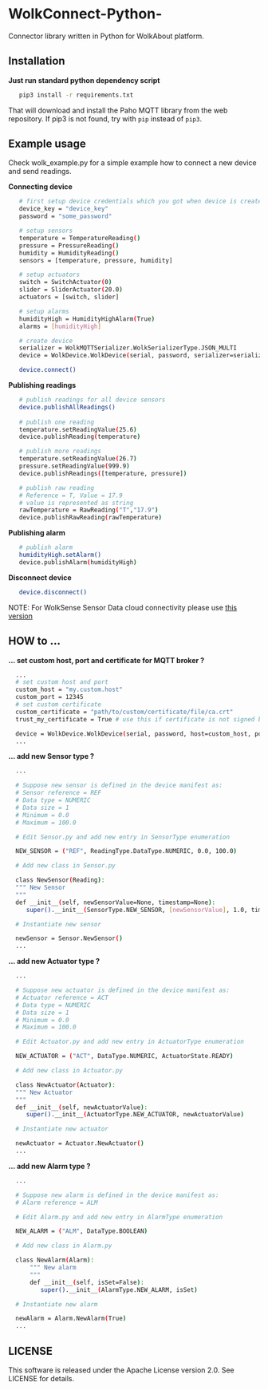 # WolkConnect-Python-

Connector library written in Python for WolkAbout platform.

Installation
------------
**Just run standard python dependency script**

 ```sh
    pip3 install -r requirements.txt
 ```

 That will download and install the Paho MQTT library from the web repository. If pip3 is not found, try with `pip` instead of `pip3`.


Example usage
-------------

Check wolk_example.py for a simple example how to connect a new device and send readings.

**Connecting device**
```sh
   # first setup device credentials which you got when device is created
   device_key = "device_key"
   password = "some_password"

   # setup sensors
   temperature = TemperatureReading()
   pressure = PressureReading()
   humidity = HumidityReading()
   sensors = [temperature, pressure, humidity]

   # setup actuators
   switch = SwitchActuator(0)
   slider = SliderActuator(20.0)
   actuators = [switch, slider]

   # setup alarms
   humidityHigh = HumidityHighAlarm(True)
   alarms = [humidityHigh]

   # create device
   serializer = WolkMQTTSerializer.WolkSerializerType.JSON_MULTI
   device = WolkDevice.WolkDevice(serial, password, serializer=serializer, sensors=sensors, actuators=actuators, alarms=alarms)

   device.connect()

```

**Publishing readings**
```sh
   # publish readings for all device sensors
   device.publishAllReadings()
   
   # publish one reading
   temperature.setReadingValue(25.6)
   device.publishReading(temperature)

   # publish more readings
   temperature.setReadingValue(26.7)
   pressure.setReadingValue(999.9)
   device.publishReadings([temperature, pressure])

   # publish raw reading
   # Reference = T, Value = 17.9
   # value is represented as string
   rawTemperature = RawReading("T","17.9") 
   device.publishRawReading(rawTemperature)


```

**Publishing alarm**
```sh
   # publish alarm
   humidityHigh.setAlarm()
   device.publishAlarm(humidityHigh)
```

**Disconnect device**
```sh
   device.disconnect()
```

NOTE:
For WolkSense Sensor Data cloud connectivity please use [this version](https://github.com/Wolkabout/WolkConnect-Python-/releases/tag/WolkSense1.0.0)

HOW to ...
------------
**... set custom host, port and certificate for MQTT broker ?**

 ```sh
   ...
   # set custom host and port
   custom_host = "my.custom.host"
   custom_port = 12345
   # set custom certificate
   custom_certificate = "path/to/custom/certificate/file/ca.crt"
   trust_my_certificate = True # use this if certificate is not signed by a trusted authority but you want to trust it. (e.g. certificate is self signed)

   device = WolkDevice.WolkDevice(serial, password, host=custom_host, port=custom_port, certificate_file_path=custom_certificate, set_insecure=trust_my_certificate, sensors=sensors, actuators=actuators, alarms=alarms)
   ...
 ```

**... add new Sensor type ?**

 ```sh
   ...

   # Suppose new sensor is defined in the device manifest as:
   # Sensor reference = REF
   # Data type = NUMERIC
   # Data size = 1
   # Minimum = 0.0
   # Maximum = 100.0  

   # Edit Sensor.py and add new entry in SensorType enumeration

   NEW_SENSOR = ("REF", ReadingType.DataType.NUMERIC, 0.0, 100.0)

   # Add new class in Sensor.py

   class NewSensor(Reading):
   """ New Sensor
   """
   def __init__(self, newSensorValue=None, timestamp=None):
      super().__init__(SensorType.NEW_SENSOR, [newSensorValue], 1.0, timestamp)

   # Instantiate new sensor

   newSensor = Sensor.NewSensor()
   ...
 ```

**... add new Actuator type ?**

 ```sh
   ...

   # Suppose new actuator is defined in the device manifest as:
   # Actuator reference = ACT
   # Data type = NUMERIC
   # Data size = 1
   # Minimum = 0.0
   # Maximum = 100.0  

   # Edit Actuator.py and add new entry in ActuatorType enumeration

   NEW_ACTUATOR = ("ACT", DataType.NUMERIC, ActuatorState.READY)

   # Add new class in Actuator.py

   class NewActuator(Actuator):
   """ New Actuator
   """
   def __init__(self, newActuatorValue):
      super().__init__(ActuatorType.NEW_ACTUATOR, newActuatorValue)

   # Instantiate new actuator

   newActuator = Actuator.NewActuator()
   ...
 ```

**... add new Alarm type ?**

 ```sh
   ...

   # Suppose new alarm is defined in the device manifest as:
   # Alarm reference = ALM

   # Edit Alarm.py and add new entry in AlarmType enumeration

   NEW_ALARM = ("ALM", DataType.BOOLEAN)

   # Add new class in Alarm.py

   class NewAlarm(Alarm):
       """ New alarm
       """
       def __init__(self, isSet=False):
          super().__init__(AlarmType.NEW_ALARM, isSet)

   # Instantiate new alarm

   newAlarm = Alarm.NewAlarm(True)
   ...
 ```



LICENSE
-------

This software is released under the Apache License version 2.0. See LICENSE for details.
